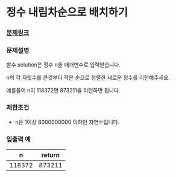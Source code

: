 # 정수 내림차순으로 배치하기

### [문제링크](https://school.programmers.co.kr/learn/courses/30/lessons/12933)

### 문제설명
 <p>함수 solution은 정수 n을 매개변수로 입력받습니다. 
 
 <p>n의 각 자릿수를 큰것부터 작은 순으로 정렬한 새로운 정수를 리턴해주세요. 
 
 <p>예를들어 n이 118372면 873211을 리턴하면 됩니다.

### 제한조건
- n은 1이상 8000000000 이하인 자연수입니다.

### 입출력 예
|n|return|
|------|---|
|118372|873211|
